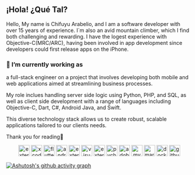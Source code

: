 ## ¡Hola! ¿Qué Tal?
Hello, My name is Chifuyu Arabelio, and I am a software developer with over 15 years of experience. I`m also an avid mountain climber, which I find both challenging and rewarding. I have the logest experience with Objective-C(MRC/ARC), having been involved in app development since developers could first release apps on the iPhone.

### 🔭 I’m currently working as
a full-stack engineer on a project that involves developing both mobile and web applications aimed at streamlining business processes.

My role inclues handling server side logic using Python, PHP, and SQL, as well as client side development with a range of languages including Objective-C, Dart, C#, Android Java, and Swift.

This diverse technology stack allows us to create robust, scalable applications tailored to our clients needs.

Thank you for reading🌷

<p align="center">
  <img width="30" height="30" src="https://img.icons8.com/external-tal-revivo-color-tal-revivo/48/external-vim-a-highly-configurable-text-editor-for-efficiently-creating-and-changing-any-kind-of-text-logo-color-tal-revivo.png" alt="external-vim-a-highly-configurable-text-editor-for-efficiently-creating-and-changing-any-kind-of-text-logo-color-tal-revivo"/>
  <img width="30" height="30" src="https://img.icons8.com/color/48/xcode.png" alt="xcode"/>
  <img width="30" height="30" src="https://img.icons8.com/color/48/flutter.png" alt="flutter"/>
  <img width="30" height="30" src="https://img.icons8.com/color/48/android-studio--v2.png" alt="android-studio--v2"/>
  <img width="30" height="30" src="https://img.icons8.com/external-tal-revivo-color-tal-revivo/48/external-eclipse-an-integrated-development-environment-used-in-computer-programming-logo-color-tal-revivo.png" alt="external-eclipse-an-integrated-development-environment-used-in-computer-programming-logo-color-tal-revivo"/>
  <img width="30" height="30" src="https://img.icons8.com/color/48/visual-studio-code-2019.png" alt="visual-studio-code"/>
  <img width="30" height="30" src="https://img.icons8.com/external-tal-revivo-color-tal-revivo/48/external-sublime-text-a-sophisticated-text-editor-for-code-markup-language-logo-color-tal-revivo.png" alt="external-sublime-text-a-sophisticated-text-editor-for-code-markup-language-logo-color-tal-revivo"/>
  <img width="30" height="30" src="https://img.icons8.com/color/48/pycharm--v2.png" alt="pycharm--v2"/>
  <img width="30" height="30" src="https://img.icons8.com/color/48/adobe-photoshop--v1.png" alt="adobe-photoshop--v1"/>
  <img width="30" height="30" src="https://img.icons8.com/color/48/mysql-logo.png" alt="mysql-logo"/>
  <img width="30" height="30" src="https://img.icons8.com/fluency/48/maria-db.png" alt="maria-db"/>
  <img width="30" height="30" src="https://img.icons8.com/fluency/48/docker.png" alt="docker"/>
  <img width="30" height="30" src="https://img.icons8.com/nolan/64/github.png" alt="github"/>
</p>

[![Ashutosh's github activity graph](https://github-readme-activity-graph.vercel.app/graph?username=ChifuyuArabelio&bg_color=f4a4c0&color=e63b7a&line=e63b7a&point=2c1376&area=true)](https://github.com/ashutosh00710/github-readme-activity-graph)

<!--
**ChifuyuArabelio/ChifuyuArabelio** is a ✨ _special_ ✨ repository because its `README.md` (this file) appears on your GitHub profile.

Here are some ideas to get you started:

- 🔭 I’m currently working on ...
- 🌱 I’m currently learning ...
- 👯 I’m looking to collaborate on ...
- 🤔 I’m looking for help with ...
- 💬 Ask me about ...
- 📫 How to reach me: ...
- 😄 Pronouns: ...
- ⚡ Fun fact: ...
-->
